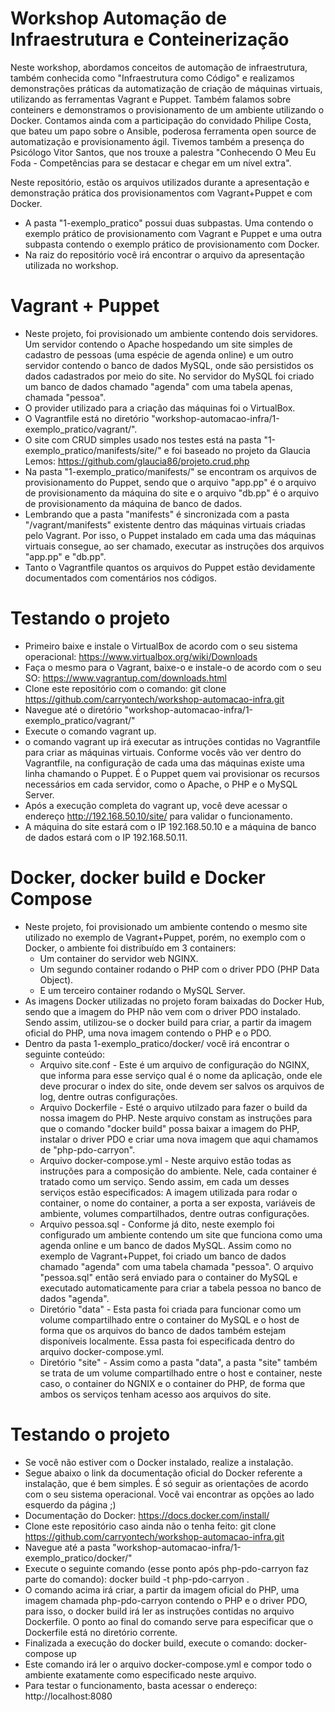 # Workshop Automação de Infraestrutura e Conteinerização

Neste workshop, abordamos conceitos de automação de infraestrutura, também conhecida como "Infraestrutura como Código" e realizamos demonstrações práticas da automatização de criação de máquinas virtuais, utilizando as ferramentas Vagrant e Puppet. Também falamos sobre conteiners e demonstramos o provisionamento de um ambiente utilizando o Docker. 
Contamos ainda com a participação do convidado Philipe Costa, que bateu um papo sobre o Ansible, poderosa ferramenta open source de automatização e provisionamento ágil. 
Tivemos também a presença do Psicólogo Vitor Santos, que nos trouxe a palestra "Conhecendo O Meu Eu Foda - Competências para se destacar e chegar em um nível extra". 

Neste repositório, estão os arquivos utilizados durante a apresentação e demonstração prática dos provisionamentos com Vagrant+Puppet e com Docker.

- A pasta "1-exemplo_pratico" possui duas subpastas. Uma contendo o exemplo prático de provisionamento com Vagrant e Puppet e uma outra subpasta contendo o exemplo prático de provisionamento com Docker.
- Na raiz do repositório você irá encontrar o arquivo da apresentação utilizada no workshop.

# Vagrant + Puppet
- Neste projeto, foi provisionado um ambiente contendo dois servidores. Um servidor contendo o  Apache hospedando um site simples de cadastro de pessoas (uma espécie de agenda online) e um outro servidor contendo o banco de dados MySQL, onde são persistidos os dados cadastrados por meio do site. No servidor do MySQL foi criado um banco de dados chamado "agenda" com uma tabela apenas, chamada "pessoa".
- O provider utilizado para a criação das máquinas foi o VirtualBox.
- O Vagrantfile está no diretório "workshop-automacao-infra/1-exemplo_pratico/vagrant/".
- O site com CRUD simples usado nos testes está na pasta "1-exemplo_pratico/manifests/site/" e foi baseado no projeto da Glaucia Lemos: https://github.com/glaucia86/projeto.crud.php
- Na pasta "1-exemplo_pratico/manifests/" se encontram os arquivos de provisionamento do Puppet, sendo que o arquivo "app.pp" é o arquivo de provisionamento da máquina do site e o arquivo "db.pp" é o arquivo de provisionamento da máquina de banco de dados.
- Lembrando que a pasta "manifests" é sincronizada com a pasta "/vagrant/manifests" existente dentro das máquinas virtuais criadas pelo Vagrant. Por isso, o Puppet instalado em cada uma das máquinas virtuais consegue, ao ser chamado, executar as instruções dos arquivos "app.pp" e "db.pp".
- Tanto o Vagrantfile quantos os arquivos do Puppet estão devidamente documentados com comentários nos códigos.

# Testando o projeto
- Primeiro baixe e instale o VirtualBox de acordo com o seu sistema operacional: https://www.virtualbox.org/wiki/Downloads
- Faça o mesmo para o Vagrant, baixe-o e instale-o de acordo com o seu SO: https://www.vagrantup.com/downloads.html
- Clone este repositório com o comando: git clone https://github.com/carryontech/workshop-automacao-infra.git
- Navegue até o diretório "workshop-automacao-infra/1-exemplo_pratico/vagrant/" 
- Execute o comando vagrant up.
- o comando vagrant up irá executar as intruções contidas no Vagrantfile para criar as máquinas virtuais. Conforme vocês vão ver dentro do Vagrantfile, na configuração de cada uma das máquinas existe uma linha chamando o Puppet. É o Puppet quem vai provisionar os recursos necessários em cada servidor, como o Apache, o PHP e o MySQL Server.
- Após a execução completa do vagrant up, você deve acessar o endereço http://192.168.50.10/site/ para validar o funcionamento.
- A máquina do site estará com o IP 192.168.50.10 e a máquina de banco de dados estará com o IP 192.168.50.11.


# Docker, docker build e Docker Compose
- Neste projeto, foi provisionado um ambiente contendo o mesmo site utilizado no exemplo de Vagrant+Puppet, porém, no exemplo com o Docker, o ambiente foi distribuído em 3 containers:
  - Um container do servidor web NGINX.
  - Um segundo container rodando o PHP com o driver PDO (PHP Data Object).
  - E um terceiro container rodando o MySQL Server.
- As imagens Docker utilizadas no projeto foram baixadas do Docker Hub, sendo que a imagem do PHP não vem com o driver PDO instalado. Sendo assim, utilizou-se o docker build para criar, a partir da imagem oficial do PHP, uma nova imagem contendo o PHP e o PDO.
- Dentro da pasta  1-exemplo_pratico/docker/ você irá encontrar o seguinte conteúdo:
  - Arquivo site.conf - Este é um arquivo de configuração do NGINX, que informa para esse serviço qual é o nome da aplicação, onde ele deve procurar o index do site, onde devem ser salvos os arquivos de log, dentre outras configurações.
  - Arquivo Dockerfile - Esté o arquivo utilzado para fazer o build da nossa imagem do PHP. Neste arquivo constam as instruções para que o comando "docker build" possa baixar a imagem do PHP, instalar o driver PDO e criar uma nova imagem que aqui chamamos de "php-pdo-carryon".
  - Arquivo docker-compose.yml - Neste arquivo estão todas as instruções para a composição do ambiente. Nele, cada container é tratado como um serviço. Sendo assim, em cada um desses serviços estão especificados: A imagem utilizada para rodar o container, o nome do container, a porta a ser exposta, variáveis de ambiente, volumes compartilhados, dentre outras configurações.
  - Arquivo pessoa.sql - Conforme já dito, neste exemplo foi configurado um ambiente contendo um site que funciona como uma agenda online e um banco de dados MySQL. Assim como no exemplo de Vagrant+Puppet, foi criado um banco de dados chamado "agenda" com uma tabela chamada "pessoa". O arquivo "pessoa.sql" então será enviado para o container do MySQL e executado automaticamente para criar a tabela pessoa no banco de dados "agenda".
  - Diretório "data" - Esta pasta foi criada para funcionar como um volume compartilhado entre o container do MySQL e o host de forma que os arquivos do banco de dados também estejam disponíveis localmente. Essa pasta foi especificada dentro do arquivo docker-compose.yml.
  - Diretório "site" - Assim como a pasta "data", a pasta "site" também se trata de um volume compartilhado entre o host e container, neste caso, o container do NGNIX e o container do PHP, de forma que ambos os serviços tenham acesso aos arquivos do site.
  
# Testando o projeto
- Se você não estiver com o Docker instalado, realize a instalação.
- Segue abaixo o link da documentação oficial do Docker referente a instalação, que é bem simples. É só seguir as orientações de acordo com o seu sistema operacional. Você vai encontrar as opções ao lado esquerdo da página ;)
- Documentação do Docker: https://docs.docker.com/install/
- Clone este repositório caso ainda não o tenha feito: git clone https://github.com/carryontech/workshop-automacao-infra.git
- Navegue até a pasta "workshop-automacao-infra/1-exemplo_pratico/docker/"
- Execute o seguinte comando (esse ponto após php-pdo-carryon faz parte do comando): docker build -t php-pdo-carryon .
- O comando acima irá criar, a partir da imagem oficial do PHP, uma imagem chamada php-pdo-carryon contendo o PHP e o driver PDO, para isso, o docker build irá ler as instruções contidas no arquivo Dockerfile. O ponto ao final do comando serve para especificar que o Dockerfile está no diretório corrente.
- Finalizada a execução do docker build, execute o comando: docker-compose up
- Este comando irá ler o arquivo docker-compose.yml e compor todo o ambiente exatamente como especificado neste arquivo.
- Para testar o funcionamento, basta acessar o endereço: http://localhost:8080

